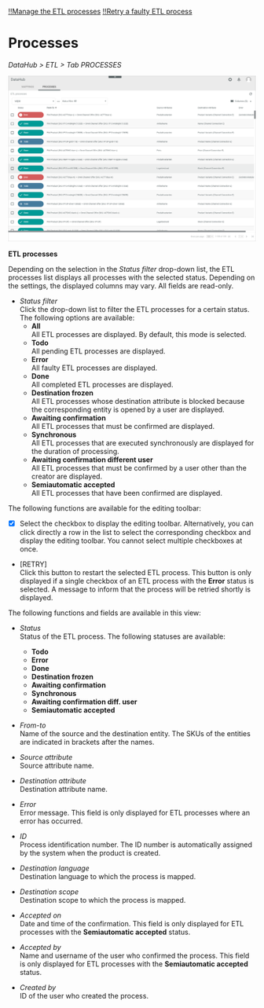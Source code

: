 [!!Manage the ETL processes](../Operation/02_ManageETLProcesses.md)
[!!Retry a faulty ETL process](../Troubleshooting/01_RetryFaultyETLProcess.md)

# Processes

*DataHub > ETL > Tab PROCESSES*

![ETL processes](../../Assets/Screenshots/DataHub/Settings/ETLProcesses/ETLProcesses.png "[ETL processes]")

**ETL processes**

Depending on the selection in the *Status filter* drop-down list, the ETL processes list displays all processes with the selected status. Depending on the settings, the displayed columns may vary. All fields are read-only.

- *Status filter*   
    Click the drop-down list to filter the ETL processes for a certain status. The following options are available:
    - **All**   
        All ETL processes are displayed. By default, this mode is selected.
    - **Todo**   
        All pending ETL processes are displayed.
    - **Error**  
        All faulty ETL processes are displayed.
    - **Done**   
        All completed ETL processes are displayed.
    - **Destination frozen**   
        All ETL processes whose destination attribute is blocked because the corresponding entity is opened by a user are displayed.
    - **Awaiting confirmation**   
        All ETL processes that must be confirmed are displayed.
    - **Synchronous**   
        All ETL processes that are executed synchronously are displayed for the duration of processing.
    - **Awaiting confirmation different user**   
        All ETL processes that must be confirmed by a user other than the creator are displayed.
    - **Semiautomatic accepted**   
        All ETL processes that have been confirmed are displayed.

The following functions are available for the editing toolbar:

- [x]     
    Select the checkbox to display the editing toolbar. Alternatively, you can click directly a row in the list to select the corresponding checkbox and display the editing toolbar. You cannot select multiple checkboxes at once.

- [RETRY]   
    Click this button to restart the selected ETL process. This button is only displayed if a single checkbox of an ETL process with the **Error** status is selected. A message to inform that the process will be retried shortly is displayed.

The following functions and fields are available in this view:

- *Status*   
    Status of the ETL process. The following statuses are available:
    - **Todo**
    - **Error**
    - **Done**
    - **Destination frozen**
    - **Awaiting confirmation**
    - **Synchronous**
    - **Awaiting confirmation diff. user**
    - **Semiautomatic accepted**  

- *From-to*   
    Name of the source and the destination entity. The SKUs of the entities are indicated in brackets after the names.  

- *Source attribute*   
    Source attribute name.

- *Destination attribute*   
    Destination attribute name.

- *Error*   
    Error message. This field is only displayed for ETL processes where an error has occurred.

- *ID*   
    Process identification number. The ID number is automatically assigned by the system when the product is created.

- *Destination language*   
    Destination language to which the process is mapped.

- *Destination scope*   
    Destination scope to which the process is mapped.

- *Accepted on*   
    Date and time of the confirmation. This field is only displayed for ETL processes with the **Semiautomatic accepted** status.

- *Accepted by*   
    Name and username of the user who confirmed the process. This field is only displayed for ETL processes with the **Semiautomatic accepted** status.

- *Created by*   
    ID of the user who created the process.



